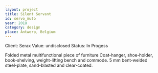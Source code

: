 ```yaml
---
layout: project
title: Silent Servant
id: servo_muto
year: 2018
category: design
place: Antwerp, Belgium
---
```


Client: Serax
Value: undisclosed
Status: In Progess

Folded metal multifunctional piece of furniture
Coat-hanger, shoe-holder, book-shelving, weight-lifting bench and commode. 5 mm bent-welded steel-plate, sand-blasted and clear-coated. 
